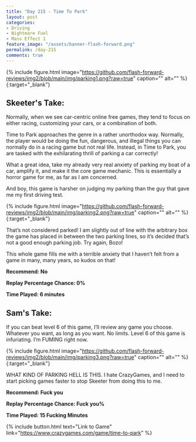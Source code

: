 ```yaml
---
title: "Day 215 - Time To Park"
layout: post
categories:
- Driving
- Nightmare Fuel
- Mass Effect 1
feature_image: "/assets/banner-flash-forward.png"
permalink: /day-215
comments: true
---
```


{% include figure.html image="https://github.com/flash-forward-reviews/img2/blob/main/img/parking1.png?raw=true" caption="" alt="" %}{:target="_blank"}
 
## Skeeter's Take:

Normally, when we see car-centric online free games, they tend to focus on either racing, customizing your cars, or a combination of both. 

Time to Park approaches the genre in a rather unorthodox way. Normally, the player would be doing the fun, dangerous, and illegal things you can normally do in a racing game but not real life. Instead, in Time to Park, you are tasked with the exhilarating thrill of parking a car correctly!

What a great idea, take my already very real anxiety of parking my boat of a car, amplify it, and make it the core game mechanic. This is essentially a horror game for me, as far as I am concerned. 

And boy, this game is harsher on judging my parking than the guy that gave me my first driving test. 

{% include figure.html image="https://github.com/flash-forward-reviews/img2/blob/main/img/parking2.png?raw=true" caption="" alt="" %}{:target="_blank"}

That’s not considered parked! I am slightly out of line with the arbitrary box the game has placed in between the two parking lines, so it’s decided that’s not a good enough parking job. Try again, Bozo!

This whole game fills me with a terrible anxiety that I haven’t felt from a game in many, many years, so kudos on that!

**Recommend: No**

**Replay Percentage Chance: 0%**

**Time Played: 6 minutes** 

## Sam's Take:

If you can beat level 6 of this game, I’ll review any game you choose. Whatever you want, as long as you want. No limits. Level 6 of this game is infuriating. I’m FUMING right now.

{% include figure.html image="https://github.com/flash-forward-reviews/img2/blob/main/img/parking3.png?raw=true" caption="" alt="" %}{:target="_blank"}

WHAT KIND OF PARKING HELL IS THIS. I hate CrazyGames, and I need to start picking games faster to stop Skeeter from doing this to me.

**Recommend: Fuck you**

**Replay Percentage Chance: Fuck you%**

**Time Played: 15 Fucking Minutes** 

{% include button.html text="Link to Game" link="https://www.crazygames.com/game/time-to-park" %}